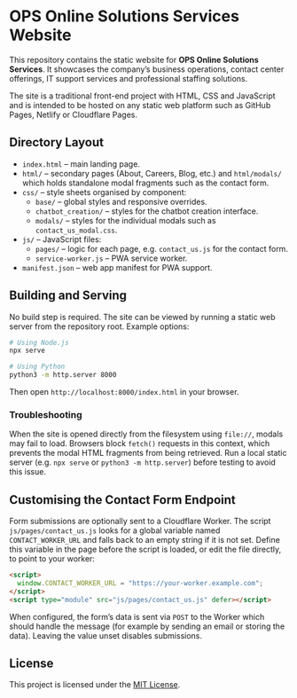 # OPS Online Solutions Services Website

This repository contains the static website for **OPS Online Solutions Services**. It showcases the company’s business operations, contact center offerings, IT support services and professional staffing solutions.

The site is a traditional front-end project with HTML, CSS and JavaScript and is intended to be hosted on any static web platform such as GitHub Pages, Netlify or Cloudflare Pages.

## Directory Layout

- `index.html` &ndash; main landing page.
- `html/` &ndash; secondary pages (About, Careers, Blog, etc.) and `html/modals/` which holds standalone modal fragments such as the contact form.
- `css/` &ndash; style sheets organised by component:
  - `base/` &ndash; global styles and responsive overrides.
  - `chatbot_creation/` &ndash; styles for the chatbot creation interface.
  - `modals/` &ndash; styles for the individual modals such as `contact_us_modal.css`.
- `js/` &ndash; JavaScript files:
  - `pages/` &ndash; logic for each page, e.g. `contact_us.js` for the contact form.
  - `service-worker.js` &ndash; PWA service worker.
- `manifest.json` &ndash; web app manifest for PWA support.

## Building and Serving

No build step is required. The site can be viewed by running a static web server from the repository root. Example options:

```bash
# Using Node.js
npx serve

# Using Python
python3 -m http.server 8000
```

Then open `http://localhost:8000/index.html` in your browser.

### Troubleshooting
When the site is opened directly from the filesystem using `file://`, modals may fail to load. Browsers block `fetch()` requests in this context, which prevents the modal HTML fragments from being retrieved. Run a local static server (e.g. `npx serve` or `python3 -m http.server`) before testing to avoid this issue.

## Customising the Contact Form Endpoint

Form submissions are optionally sent to a Cloudflare Worker. The script `js/pages/contact_us.js` looks for a global variable named `CONTACT_WORKER_URL` and falls back to an empty string if it is not set. Define this variable in the page before the script is loaded, or edit the file directly, to point to your worker:

```html
<script>
  window.CONTACT_WORKER_URL = "https://your-worker.example.com";
</script>
<script type="module" src="js/pages/contact_us.js" defer></script>
```

When configured, the form’s data is sent via `POST` to the Worker which should handle the message (for example by sending an email or storing the data). Leaving the value unset disables submissions.
## License

This project is licensed under the [MIT License](LICENSE).

